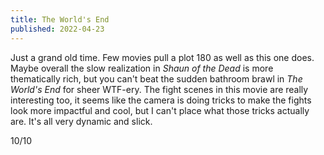 ```yaml
---
title: The World's End
published: 2022-04-23
---
```


Just a grand old time. Few movies pull a plot 180 as well as this one does. Maybe overall the slow realization in _Shaun of the Dead_ is more thematically rich, but you can't beat the sudden bathroom brawl in _The World's End_ for sheer WTF-ery. The fight scenes in this movie are really interesting too, it seems like the camera is doing tricks to make the fights look more impactful and cool, but I can't place what those tricks actually are. It's all very dynamic and slick.

10/10
